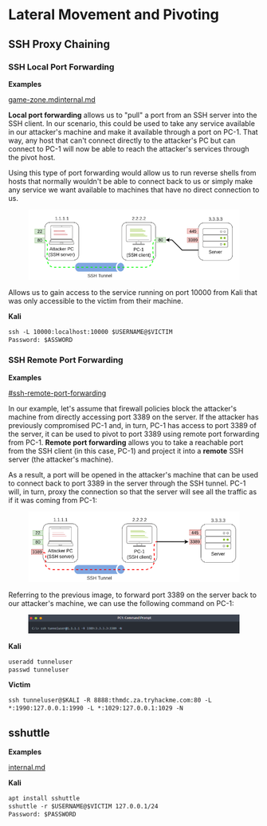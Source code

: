# Lateral Movement and Pivoting

## SSH Proxy Chaining

### SSH Local Port Forwarding

**Examples**

[game-zone.md](../../walkthroughs/tryhackme/game-zone.md "mention")[internal.md](../../walkthroughs/tryhackme/internal.md "mention")

**Local port forwarding** allows us to "pull" a port from an SSH server into the SSH client. In our scenario, this could be used to take any service available in our attacker's machine and make it available through a port on PC-1. That way, any host that can't connect directly to the attacker's PC but can connect to PC-1 will now be able to reach the attacker's services through the pivot host.

Using this type of port forwarding would allow us to run reverse shells from hosts that normally wouldn't be able to connect back to us or simply make any service we want available to machines that have no direct connection to us.

<figure><img src="../../.gitbook/assets/image (100) (1).png" alt=""><figcaption></figcaption></figure>

Allows us to gain access to the service running on port 10000 from Kali that was only accessible to the victim from their machine.

**Kali**

```
ssh -L 10000:localhost:10000 $USERNAME@$VICTIM
Password: $ASSWORD
```

### SSH Remote Port Forwarding

**Examples**

&#x20;[#ssh-remote-port-forwarding](../../walkthroughs/tryhackme/lateral-movement-and-pivoting.md#ssh-remote-port-forwarding "mention")

In our example, let's assume that firewall policies block the attacker's machine from directly accessing port 3389 on the server. If the attacker has previously compromised PC-1 and, in turn, PC-1 has access to port 3389 of the server, it can be used to pivot to port 3389 using remote port forwarding from PC-1. **Remote port forwarding** allows you to take a reachable port from the SSH client (in this case, PC-1) and project it into a **remote** SSH server (the attacker's machine).

As a result, a port will be opened in the attacker's machine that can be used to connect back to port 3389 in the server through the SSH tunnel. PC-1 will, in turn, proxy the connection so that the server will see all the traffic as if it was coming from PC-1:

<figure><img src="../../.gitbook/assets/image (110) (1).png" alt=""><figcaption></figcaption></figure>

Referring to the previous image, to forward port 3389 on the server back to our attacker's machine, we can use the following command on PC-1:

<figure><img src="../../.gitbook/assets/image (112) (1).png" alt=""><figcaption></figcaption></figure>

**Kali**

```
useradd tunneluser
passwd tunneluser
```

**Victim**

```
ssh tunneluser@$KALI -R 8888:thmdc.za.tryhackme.com:80 -L *:1990:127.0.0.1:1990 -L *:1029:127.0.0.1:1029 -N
```



## sshuttle

**Examples**

[internal.md](../../walkthroughs/tryhackme/internal.md "mention")

**Kali**

```
apt install sshuttle
sshuttle -r $USERNAME@$VICTIM 127.0.0.1/24
Password: $PASSWORD
```





